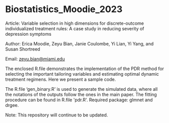# Biostatistics_Moodie_2023

Article: Variable selection in high dimensions for discrete-outcome individualized treatment rules: A case study in reducing severity of depression symptoms

Author: Erica Moodie, Zeyu Bian, Janie Coulombe, Yi Lian, Yi Yang, and Susan Shortreed 

Email: zeyu.bian@miami.edu

The enclosed R.file demonstrates the implementation of the PDR method for selecting the important tailoring variables and estimating optimal dynamic treatment regimens. Here we present a sample code.

The R.file ‘gen_binary.R’ is used to generate the simulated data, where all the notations of the outputs follow the ones in the main paper. The fitting procedure can be found in R.file 'pdr.R'. Required package: glmnet and drgee.

Note: This repository will continue to be updated.
